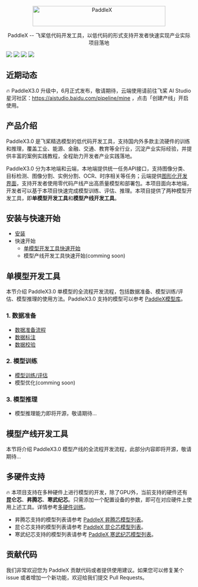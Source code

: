 <p align="center">
  <img src="https://github.com/PaddlePaddle/PaddleX/assets/45199522/63c6d059-234f-4a27-955e-ac89d81409ee" width="360" height ="55" alt="PaddleX" align="middle" />
</p>
 <p align= "center"> PaddleX -- 飞桨低代码开发工具，以低代码的形式支持开发者快速实现产业实际项目落地 </p>

<p align="left">
    <a href="./LICENSE"><img src="https://img.shields.io/badge/license-Apache%202-red.svg"></a>
    <a href=""><img src="https://img.shields.io/badge/python-3.8%2C%203.9%2C%203.10-blue.svg"></a>
    <a href=""><img src="https://img.shields.io/badge/os-linux%2C%20windows-orange.svg"></a>
    <a href=""><img src="https://img.shields.io/badge/hardware-intel cpu%2C%20gpu%2C%20xpu%2C%20npu%2C%20mlu-yellow.svg"></a>
</p>



## 近期动态
🔥 PaddleX3.0 升级中，6月正式发布，敬请期待，云端使用请前往飞桨 AI Studio 星河社区：https://aistudio.baidu.com/pipeline/mine ，点击「创建产线」开启使用。

## 产品介绍
PaddleX3.0 是飞桨精选模型的低代码开发工具，支持国内外多款主流硬件的训练和推理，覆盖工业、能源、金融、交通、教育等全行业，沉淀产业实际经验，并提供丰富的案例实践教程，全程助力开发者产业实践落地。

PaddleX3.0 分为本地端和云端，本地端提供统一任务API接口，支持图像分类、目标检测、图像分割、实例分割、OCR、时序相关等任务；云端提供[图形化开发界面](https://aistudio.baidu.com/pipeline/mine)，支持开发者使用零代码产线产出高质量模型和部署包。本项目面向本地端，开发者可以基于本项目快速完成模型训练、评估、推理。本项目提供了两种模型开发工具，即**单模型开发工具**和**模型产线开发工具**。


## 安装与快速开始
- [安装](./docs/tutorials/INSTALL.md)
- 快速开始
  - [单模型开发工具快速开始](./docs/tutorials/QUCK_STARTED.md)
  - 模型产线开发工具快速开始(comming soon)

## 单模型开发工具
本节介绍 PaddleX3.0 单模型的全流程开发流程，包括数据准备、模型训练/评估、模型推理的使用方法。PaddleX3.0 支持的模型可以参考 [PaddleX模型库](./docs/tutorials/models/support_model_list.md)。

### 1. 数据准备
- [数据准备流程](./docs/data/README.md)
- [数据标注](./docs/tutorials/data/annotation/README.md)
- [数据校验](./docs/tutorials/data/dataset_check.md)
### 2. 模型训练
- [模型训练/评估](./docs/tutorials/train/README.md)
- 模型优化(comming soon)

### 3. 模型推理
- 模型推理能力即将开源，敬请期待...

## 模型产线开发工具
本节将介绍 PaddleX3.0 模型产线的全流程开发流程，此部分内容即将开源，敬请期待...

## 多硬件支持
🔥 本项目支持在多种硬件上进行模型的开发，除了GPU外，当前支持的硬件还有**昆仑芯**、**昇腾芯**、**寒武纪芯**。只需添加一个配置设备的参数，即可在对应硬件上使用上述工具。详情参考[多硬件训练](./docs/tutorials/train/multi_device_train.md)。

- 昇腾芯支持的模型列表请参考 [PaddleX 昇腾芯模型列表](./docs/tutorials/models/support_npu_model_list.md)。
- 昆仑芯支持的模型列表请参考 [PaddleX 昆仑芯模型列表](./docs/tutorials/models/support_xpu_model_list.md)。
- 寒武纪芯支持的模型列表请参考 [PaddleX 寒武纪芯模型列表](./docs/tutorials/models/support_mlu_model_list.md)。


## 贡献代码

我们非常欢迎您为 PaddleX 贡献代码或者提供使用建议。如果您可以修复某个 issue 或者增加一个新功能，欢迎给我们提交 Pull Requests。


